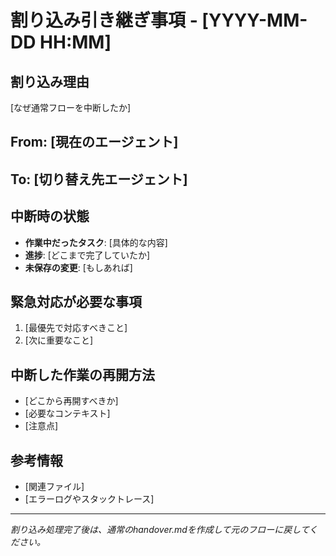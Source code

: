 # 割り込み引き継ぎ事項 - [YYYY-MM-DD HH:MM]

## 割り込み理由
[なぜ通常フローを中断したか]

## From: [現在のエージェント]
## To: [切り替え先エージェント]

## 中断時の状態
- **作業中だったタスク**: [具体的な内容]
- **進捗**: [どこまで完了していたか]
- **未保存の変更**: [もしあれば]

## 緊急対応が必要な事項
1. [最優先で対応すべきこと]
2. [次に重要なこと]

## 中断した作業の再開方法
- [どこから再開すべきか]
- [必要なコンテキスト]
- [注意点]

## 参考情報
- [関連ファイル]
- [エラーログやスタックトレース]

---
*割り込み処理完了後は、通常のhandover.mdを作成して元のフローに戻してください。*

